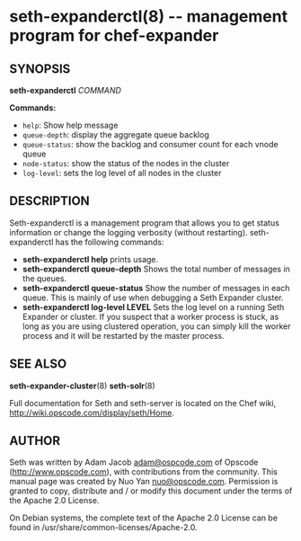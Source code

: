 seth-expanderctl(8) -- management program for chef-expander
========================================

## SYNOPSIS

__seth-expanderctl__ _COMMAND_

__Commands:__

  * `help`:
    Show help message
  * `queue-depth`:
    display the aggregate queue backlog
  * `queue-status`:
    show the backlog and consumer count for each vnode queue
  * `node-status`:
    show the status of the nodes in the cluster
  * `log-level`:
    sets the log level of all nodes in the cluster

## DESCRIPTION

Seth-expanderctl is a management program that allows
you to get status information or change the logging
verbosity (without restarting). seth-expanderctl has
the following commands:

* __seth-expanderctl help__
prints usage.
* __seth-expanderctl queue-depth__
Shows the total number of messages in the queues.
* __seth-expanderctl queue-status__
Show the number of messages in each queue. This is mainly of use when
debugging a Seth Expander cluster.
* __seth-expanderctl log-level LEVEL__
Sets the log level on a running Seth Expander or cluster.
If you suspect that a worker process is stuck, as long as you are using
clustered operation, you can simply kill the worker process and it will
be restarted by the master process.

## SEE ALSO

__seth-expander-cluster__(8)
__seth-solr__(8)

Full documentation for Seth and seth-server is located on the Chef
wiki, http://wiki.opscode.com/display/seth/Home.

## AUTHOR

Seth was written by Adam Jacob <adam@ospcode.com> of Opscode
(http://www.opscode.com),  with contributions from the community. This
manual page was created by Nuo Yan <nuo@opscode.com>. Permission is
granted to copy, distribute and / or modify this document under the
terms of the Apache 2.0 License.

On Debian systems, the complete text of the Apache 2.0 License  can  be
found in /usr/share/common-licenses/Apache-2.0.

